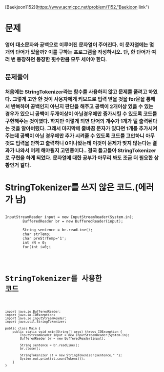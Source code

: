 [Baekjoon1152](https://www.acmicpc.net/problem/1152,"Baekjoon link")

# 문제
### 영어 대소문자와 공백으로 이루어진 문자열이 주어진다. 이 문자열에는 몇 개의 단어가 있을까? 이를 구하는 프로그램을 작성하시오. 단, 한 단어가 여러 번 등장하면 등장한 횟수만큼 모두 세어야 한다.

## 문제풀이 
### 처음에는 StringTokenizer라는 함수를 사용하지 않고 문제를 풀려고 하였다. 그렇게 고안 한 것이 사용자에게 키보드로 입력 받을 것을 for문을 통해서 반복하며 공백인지 아닌지 판단을 해주고 공백이 2개이상 있을 수 있는 경우가 있으니 공백이 두개이상이 아닐경우에만 증가시킬 수 있도록 코드를 구현해주는 것이였다. 하지만 이렇게 되면 단어의 개수가 1개가 덜 출력된다는 것을 알아버렸다. 그래서 마지막에 줄바꿈 문자가 있다면 1개를 추가시켜주는데 공백이 아닐 경우에만 추가 시켜줄 수 있도록 코드를 고안하니 아무것도 입력을 안하고 출력하니 0이나왔는데 이것이 문제가 맞지 않는다는 결과가 나와서 어케 해야될지 고민중이다.. 결국 돌고돌아 StringTokenizer로 구현을 하게 되었다. 문자열에 대한 공부가 아무리 봐도 조금 더 필요한 상황인거 같다. 

# StringTokenizer를 쓰지 않은 코드.(에러가 남)
<pre><code>
InputStreamReader input = new InputStreamReader(System.in);
        BufferedReader br = new BufferedReader(input);

        String sentence = br.readLine();
        char strTemp;
        char preStrTemp='1';
        int rN = 0;
        for(int i=0;i<sentence.length();i++){
            strTemp=sentence.charAt(i);
           
            if(preStrTemp!=' ')
                if(strTemp==' ')
                rN++;
            else if(strTemp=='\n'){
                if(preStrTemp!=' ') rN++;

            }
            
            preStrTemp=strTemp;

        }
        br.close();
        System.out.println(rN);
</code></pre>

# StringTokenizer를 사용한 코드
<pre><code>
import java.io.BufferedReader;
import java.io.IOException;
import java.io.InputStreamReader;
import java.util.StringTokenizer;

public class Main {
    public static void main(String[] args) throws IOException {
        InputStreamReader input = new InputStreamReader(System.in);
        BufferedReader br = new BufferedReader(input);

        String sentence = br.readLine();
        br.close();
        
        StringTokenizer st = new StringTokenizer(sentence," ");
        System.out.print(st.countTokens());
    }
}
</code></pre>